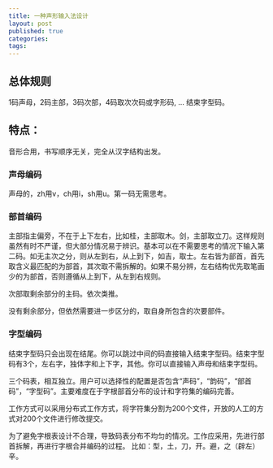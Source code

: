 ```yaml
---
title: 一种声形输入法设计
layout: post
published: true
categories: 
tags: 
---
```


## 总体规则

1码声母，2码主部，3码次部，4码取次次码或字形码, ... 结束字型码。

## 特点：

音形合用，书写顺序无关，完全从汉字结构出发。

### 声母编码

声母的，zh用v，ch用i，sh用u。第一码无需思考。

### 部首编码

主部指主偏旁，不在于上下左右，比如桂，主部取木。剑，主部取立刀。这样规则虽然有时不严谨，但大部分情况易于辨识。基本可以在不需要思考的情况下输入第二码。如无主次之分，则从左到右，从上到下，如吉，取士。左右皆为部首，首先取含义最匹配的为部首，其次取不需拆解的。如果不易分辨，左右结构优先取笔画少的为部首，否则遵循从上到下，从左到右规则。

次部取剩余部分的主码。依次类推。

没有剩余部分，但依然需要进一步区分的，取自身所包含的次要部件。

### 字型编码

结束字型码只会出现在结尾。你可以跳过中间的码直接输入结束字型码。结束字型码有3个，左右字，独体字和上下字，其他。你可以直接输入声母和结束字型码。


三个码表，相互独立。用户可以选择性的配置是否包含“声码”，“韵码”，“部首码”，“字型码”。主要难度在于字根部首分布的设计和字符集的编码完善。

工作方式可以采用分布式工作方式，将字符集分割为200个文件，开放的人工的方式对200个文件进行修改提交。

为了避免字根表设计不合理，导致码表分布不均匀的情况。工作应采用，先进行部首拆解，再进行字根合并编码的过程。
比如：型，土，刀，开。避，之（辟左）辛。
